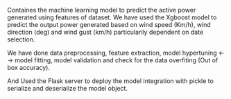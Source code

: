 Containes the machine learning model to predict the active power generated using features of dataset. We have used the Xgboost model to predict the output power generated based on wind speed (Km/h), wind direction (deg) and wind gust (km/h) particularily dependent on date selection.

We have done data preprocessing, feature extraction, model hypertuning <--> model fitting, model validation and check for the data overfiting (Out of box accuracy).

And Used the Flask server to deploy the model integration with pickle to serialize and deserialize the model object.
